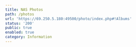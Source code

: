 ```yaml
---
title: NAS Photos
path: /photos
url: 'https://69.250.5.180:49500/photo/index.php#!Albums'
status: '200'
public: true
enabled: true
category: Information
---
```


